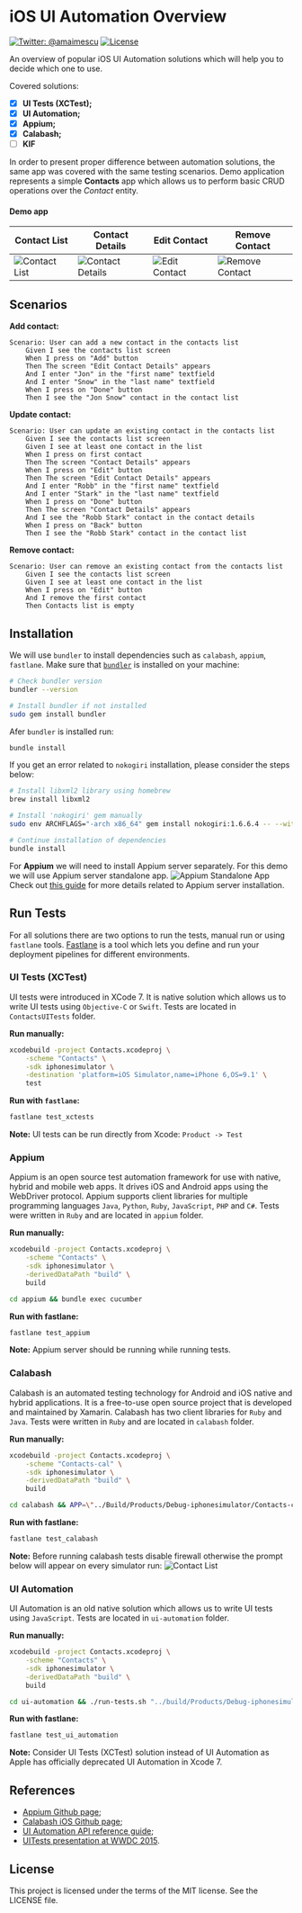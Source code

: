 # iOS UI Automation Overview
[![Twitter: @amaimescu](https://img.shields.io/badge/contact-%40amaimescu-blue.svg)](https://twitter.com/amaimescu)
[![License](https://img.shields.io/badge/license-MIT-green.svg?style=flat)](https://github.com/alexmx/ios-ui-automation-overview/blob/master/LICENSE)

An overview of popular iOS UI Automation solutions which will help you to decide which one to use.

Covered solutions:
* [x] **UI Tests (XCTest);**
* [x] **UI Automation;**
* [x] **Appium;**
* [x] **Calabash;**
* [ ] **KIF**

In order to present proper difference between automation solutions, the same app was covered with the same testing scenarios.
Demo application represents a simple **Contacts** app which allows us to perform basic CRUD operations over the *Contact* entity.

#### Demo app

Contact List | Contact Details | Edit Contact | Remove Contact
------------ | ------------- | ------------- | -------------
![Contact List](/assets/contact-list.png) | ![Contact Details](/assets/contact-details.png) | ![Edit Contact](/assets/contact-edit.png) | ![Remove Contact](/assets/contact-remove.png)

## Scenarios

**Add contact:**

```
Scenario: User can add a new contact in the contacts list
	Given I see the contacts list screen
	When I press on "Add" button
	Then The screen "Edit Contact Details" appears
	And I enter "Jon" in the "first name" textfield
	And I enter "Snow" in the "last name" textfield
	When I press on "Done" button
	Then I see the "Jon Snow" contact in the contact list
```

**Update contact:**

```
Scenario: User can update an existing contact in the contacts list
	Given I see the contacts list screen
	Given I see at least one contact in the list
	When I press on first contact
	Then The screen "Contact Details" appears
	When I press on "Edit" button
	Then The screen "Edit Contact Details" appears
	And I enter "Robb" in the "first name" textfield
	And I enter "Stark" in the "last name" textfield
	When I press on "Done" button
	Then The screen "Contact Details" appears
	And I see the "Robb Stark" contact in the contact details
	When I press on "Back" button
	Then I see the "Robb Stark" contact in the contact list
```

**Remove contact:**

```
Scenario: User can remove an existing contact from the contacts list
	Given I see the contacts list screen
	Given I see at least one contact in the list
	When I press on "Edit" button
	And I remove the first contact
	Then Contacts list is empty
```

## Installation
We will use `bundler` to install dependencies such as `calabash`, `appium`, `fastlane`.
Make sure that [`bundler`](http://bundler.io/) is installed on your machine:

```bash
# Check bundler version
bundler --version

# Install bundler if not installed
sudo gem install bundler
```

Afer `bundler` is installed run:
```bash
bundle install
```
If you get an error related to `nokogiri` installation, please consider the steps below:
```bash
# Install libxml2 library using homebrew
brew install libxml2

# Install 'nokogiri' gem manually
sudo env ARCHFLAGS="-arch x86_64" gem install nokogiri:1.6.6.4 -- --with-xml=/usr/local/Cellar/libxml2/2.9.2

# Continue installation of dependencies
bundle install
```

For **Appium** we will need to install Appium server separately. For this demo we will use Appium server standalone app.
![Appium Standalone App](/assets/appium.png)
Check out [this guide](https://github.com/appium/appium) for more details related to Appium server installation.

## Run Tests

For all solutions there are two options to run the tests, manual run or using `fastlane` tools.
[Fastlane](https://github.com/fastlane/fastlane) is a tool which lets you define and run your deployment pipelines for different environments.

### UI Tests (XCTest)
UI tests were introduced in XCode 7. It is native solution which allows us to write UI tests using `Objective-C` or `Swift`.
Tests are located in `ContactsUITests` folder.

**Run manually:**
```bash
xcodebuild -project Contacts.xcodeproj \
	-scheme "Contacts" \
	-sdk iphonesimulator \
	-destination 'platform=iOS Simulator,name=iPhone 6,OS=9.1' \
	test
```

**Run with `fastlane`:**
```bash
fastlane test_xctests
```
**Note:** UI tests can be run directly from Xcode: `Product -> Test`

### Appium
Appium is an open source test automation framework for use with native, hybrid and mobile web apps. It drives iOS and Android apps using the WebDriver protocol. Appium supports client libraries for multiple programming languages `Java`, `Python`, `Ruby`, `JavaScript`, `PHP` and `C#`. Tests were written in `Ruby` and are located in `appium` folder.

**Run manually:**
```bash
xcodebuild -project Contacts.xcodeproj \
	-scheme "Contacts" \
	-sdk iphonesimulator \
	-derivedDataPath "build" \
	build

cd appium && bundle exec cucumber
```

**Run with fastlane:**
```bash
fastlane test_appium
```
**Note:** Appium server should be running while running tests.

### Calabash
Calabash is an automated testing technology for Android and iOS native and hybrid applications. It is a free-to-use open source project that is developed and maintained by Xamarin. Calabash has two client libraries for `Ruby` and `Java`. Tests were written in `Ruby` and are located in `calabash` folder.

**Run manually:**
```bash
xcodebuild -project Contacts.xcodeproj \
	-scheme "Contacts-cal" \
	-sdk iphonesimulator \
	-derivedDataPath "build" \
	build

cd calabash && APP=\"../Build/Products/Debug-iphonesimulator/Contacts-cal.app\" bundle exec cucumber
```

**Run with fastlane:**
```bash
fastlane test_calabash
```
**Note:** Before running calabash tests disable firewall otherwise the prompt below will appear on every simulator run:
![Contact List](/assets/calabash-firewall.png)

### UI Automation
UI Automation is an old native solution which allows us to write UI tests using `JavaScript`.
Tests are located in `ui-automation` folder.

**Run manually:**
```bash
xcodebuild -project Contacts.xcodeproj \
	-scheme "Contacts" \
	-sdk iphonesimulator \
	-derivedDataPath "build" \
	build

cd ui-automation && ./run-tests.sh "../build/Products/Debug-iphonesimulator/Contacts-test.app" "iPhone 6 (9.1)"
```

**Run with fastlane:**
```bash
fastlane test_ui_automation
```
**Note:** Consider UI Tests (XCTest) solution instead of UI Automation as Apple has officially deprecated UI Automation in Xcode 7.

## References

* [Appium Github page](https://github.com/appium/appium);
* [Calabash iOS Github page](https://github.com/calabash/calabash-ios);
* [UI Automation API reference guide](https://developer.apple.com/library/ios/documentation/DeveloperTools/Reference/UIAutomationRef/);
* [UITests presentation at WWDC 2015](https://developer.apple.com/videos/play/wwdc2015-406/).

## License
This project is licensed under the terms of the MIT license. See the LICENSE file.
